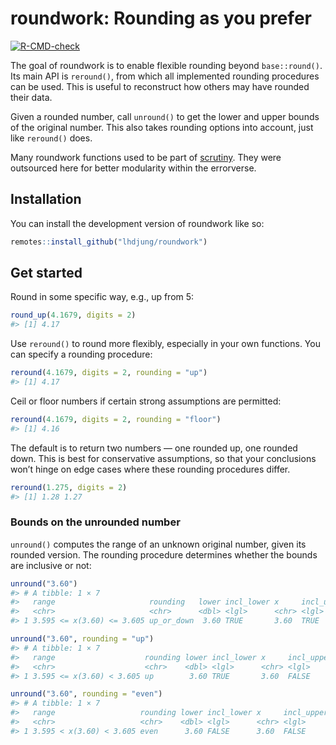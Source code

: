 
<!-- README.md is generated from README.Rmd. Please edit that file -->

# roundwork: Rounding as you prefer

<!-- badges: start -->

[![R-CMD-check](https://github.com/lhdjung/roundwork/actions/workflows/R-CMD-check.yaml/badge.svg)](https://github.com/lhdjung/roundwork/actions/workflows/R-CMD-check.yaml)

<!-- badges: end -->

The goal of roundwork is to enable flexible rounding beyond
`base::round()`. Its main API is `reround()`, from which all implemented
rounding procedures can be used. This is useful to reconstruct how
others may have rounded their data.

Given a rounded number, call `unround()` to get the lower and upper
bounds of the original number. This also takes rounding options into
account, just like `reround()` does.

Many roundwork functions used to be part of
[scrutiny](https://lhdjung.github.io/scrutiny/). They were outsourced
here for better modularity within the errorverse.

## Installation

You can install the development version of roundwork like so:

``` r
remotes::install_github("lhdjung/roundwork")
```

## Get started

Round in some specific way, e.g., up from 5:

``` r
round_up(4.1679, digits = 2)
#> [1] 4.17
```

Use `reround()` to round more flexibly, especially in your own
functions. You can specify a rounding procedure:

``` r
reround(4.1679, digits = 2, rounding = "up")
#> [1] 4.17
```

Ceil or floor numbers if certain strong assumptions are permitted:

``` r
reround(4.1679, digits = 2, rounding = "floor")
#> [1] 4.16
```

The default is to return two numbers — one rounded up, one rounded down.
This is best for conservative assumptions, so that your conclusions
won’t hinge on edge cases where these rounding procedures differ.

``` r
reround(1.275, digits = 2)
#> [1] 1.28 1.27
```

### Bounds on the unrounded number

`unround()` computes the range of an unknown original number, given its
rounded version. The rounding procedure determines whether the bounds
are inclusive or not:

``` r
unround("3.60")
#> # A tibble: 1 × 7
#>   range                     rounding   lower incl_lower x     incl_upper upper
#>   <chr>                     <chr>      <dbl> <lgl>      <chr> <lgl>      <dbl>
#> 1 3.595 <= x(3.60) <= 3.605 up_or_down  3.60 TRUE       3.60  TRUE        3.60

unround("3.60", rounding = "up")
#> # A tibble: 1 × 7
#>   range                    rounding lower incl_lower x     incl_upper upper
#>   <chr>                    <chr>    <dbl> <lgl>      <chr> <lgl>      <dbl>
#> 1 3.595 <= x(3.60) < 3.605 up        3.60 TRUE       3.60  FALSE       3.60

unround("3.60", rounding = "even")
#> # A tibble: 1 × 7
#>   range                   rounding lower incl_lower x     incl_upper upper
#>   <chr>                   <chr>    <dbl> <lgl>      <chr> <lgl>      <dbl>
#> 1 3.595 < x(3.60) < 3.605 even      3.60 FALSE      3.60  FALSE       3.60
```
